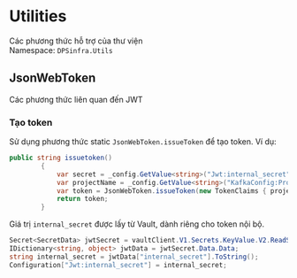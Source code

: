 # Utilities

Các phương thức hỗ trợ của thư viện <br/>
Namespace: `DPSinfra.Utils`

## JsonWebToken

Các phương thức liên quan đến JWT

### Tạo token

Sử dụng phương thức static `JsonWebToken.issueToken` để tạo token. Ví dụ:

``` cs
public string issuetoken()
        {
            var secret = _config.GetValue<string>("Jwt:internal_secret");
            var projectName = _config.GetValue<string>("KafkaConfig:ProjectName");
            var token = JsonWebToken.issueToken(new TokenClaims { projectName = projectName }, secret);
            return token;
        }
```

Giá trị `internal_secret` được lấy từ Vault, dành riêng cho token nội bộ.

``` cs
Secret<SecretData> jwtSecret = vaultClient.V1.Secrets.KeyValue.V2.ReadSecretAsync(path: "jwt", mountPoint: "kv").Result;
IDictionary<string, object> jwtData = jwtSecret.Data.Data;
string internal_secret = jwtData["internal_secret"].ToString();
Configuration["Jwt:internal_secret"] = internal_secret;
```
